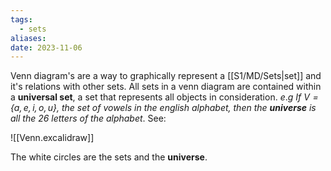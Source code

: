 ```yaml
---
tags:
  - sets
aliases: 
date: 2023-11-06
---
```

Venn diagram's are a way to graphically represent a [[S1/MD/Sets|set]] and it's relations with other sets.
All sets in a venn diagram are contained within a **universal set**, a set that represents all objects in consideration. $e.g$ *If $V = \{a,e,i,o,u\}$, the set of vowels in the english alphabet, then the **universe** is all the 26 letters of the alphabet*. See:

![[Venn.excalidraw]]

The white circles are the sets and the **universe**.